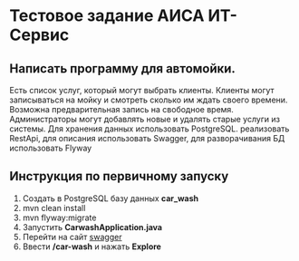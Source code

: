# Тестовое задание АИСА ИТ-Сервис

## Написать программу для автомойки.

Есть список услуг, который могут выбрать клиенты.
Клиенты могут записываться на мойку и смотреть сколько им ждать своего времени. Возможна предварительная запись на свободное время.
Администраторы могут добавлять новые и удалять старые услуги из системы.
Для хранения данных использовать PostgreSQL.
реализовать RestApi, для описания использовать Swagger,
для разворачивания БД использовать Flyway

## Инструкция по первичному запуску

1. Создать в PostgreSQL базу данных **car_wash**
2. mvn clean install
3. mvn flyway:migrate
4. Запустить **CarwashApplication.java**
5. Перейти на сайт [swagger](http://localhost:8080/swagger-ui/index.html)
6. Ввести **/car-wash** и нажать **Explore**

